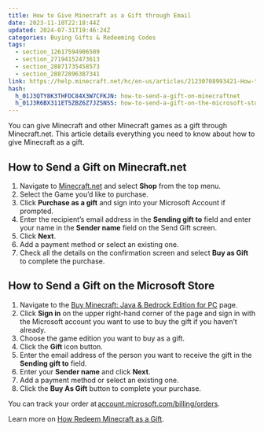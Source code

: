 ```yaml
---
title: How to Give Minecraft as a Gift through Email
date: 2023-11-10T22:18:44Z
updated: 2024-07-31T19:46:24Z
categories: Buying Gifts & Redeeming Codes
tags:
  - section_12617594906509
  - section_27194152473613
  - section_28871735458573
  - section_28872896387341
link: https://help.minecraft.net/hc/en-us/articles/21230708993421-How-to-Give-Minecraft-as-a-Gift-through-Email
hash:
  h_01J3QTY8K3THFDC84X3W7CFKJN: how-to-send-a-gift-on-minecraftnet
  h_01J3R6BX311ET5ZBZ6Z7JZSNSS: how-to-send-a-gift-on-the-microsoft-store
---
```


You can give Minecraft and other Minecraft games as a gift through Minecraft.net. This article details everything you need to know about how to give Minecraft as a gift.

## How to Send a Gift on Minecraft.net

1.  Navigate to [Minecraft.net](https://www.minecraft.net/) and select **Shop** from the top menu.
2.  Select the Game you’d like to purchase.
3.  Click **Purchase as a gift** and sign into your Microsoft Account if prompted.
4.  Enter the recipient’s email address in the **Sending gift to** field and enter your name in the **Sender name** field on the Send Gift screen.
5.  Click **Next**.
6.  Add a payment method or select an existing one.
7.  Check all the details on the confirmation screen and select **Buy as Gift** to complete the purchase.

## How to Send a Gift on the Microsoft Store

1.  Navigate to the [Buy Minecraft: Java & Bedrock Edition for PC](https://www.xbox.com/en-us/games/store/minecraft-java-bedrock-edition-for-pc/9nxp44l49shj) page.
2.  Click **Sign in** on the upper right-hand corner of the page and sign in with the Microsoft account you want to use to buy the gift if you haven’t already.
3.  Choose the game edition you want to buy as a gift.
4.  Click the **Gift** icon button.
5.  Enter the email address of the person you want to receive the gift in the **Sending gift to** field.
6.  Enter your **Sender name** and click **Next**.
7.  Add a payment method or select an existing one.
8.  Click the **Buy As Gift** button to complete your purchase.

You can track your order at [account.microsoft.com/billing/orders](https://account.microsoft.com/billing/orders).

Learn more on [How Redeem Minecraft as a Gift](./How-to-Redeem-Minecraft-as-a-Gift.md).
